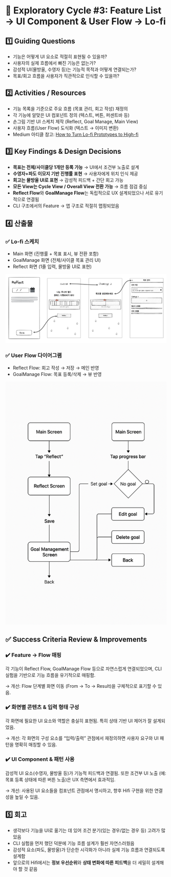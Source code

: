 # 🧭 Exploratory Cycle #3: Feature List → UI Component & User Flow → Lo-fi

## 1️⃣ Guiding Questions

- 기능은 어떻게 UI 요소로 적절히 표현될 수 있을까?
- 사용자의 실제 흐름에서 빠진 기능은 없는가?
- 감성적 UI(물방울, 수영자 등)는 기능적 목적과 어떻게 연결되는가?
- 목표/회고 흐름을 사용자가 직관적으로 인식할 수 있을까?


## 2️⃣ Activities / Resources

- 기능 목록을 기준으로 주요 흐름 (목표 관리, 회고 작성) 재정의
- 각 기능에 알맞은 UI 컴포넌트 정의 (텍스트, 버튼, 퍼센트바 등)
- 손그림 기반 UI 스케치 제작 (Reflect, Goal Manage, Main View)
- 사용자 흐름(User Flow) 도식화 (텍스트 → 이미지 변환)
- Medium 아티클 참고: [How to Turn Lo-fi Prototypes to High-fi](https://medium.com/@moyosoreale/how-to-turn-lo-fi-prototypes-to-high-fi-from-a-user-researchers-perspective-3359231c9a5a)


## 3️⃣ Key Findings & Design Decisions

- **목표는 전체/사이클당 1개만 등록 가능** → UI에서 조건부 노출로 설계
- **수영자+파도 이모지 기반 진행률 표현** → 사용자에게 위치 인식 제공
- **회고는 물방울 UI로 표현** → 감성적 피드백 + 간단 회고 가능
- **모든 View는 Cycle View / Overall View 전환 가능** → 흐름 점검 중심
- **Reflect Flow**와 **GoalManage Flow**는 독립적으로 UX 설계되었으나 서로 유기적으로 연결됨
- CLI 구조에서의 Feature → 앱 구조로 적절히 맵핑되었음


## 4️⃣ 산출물

### ✅ Lo-fi 스케치

- Main 화면 (진행률 + 목표 표시, 뷰 전환 포함)
- GoalManage 화면 (전체/사이클 목표 관리 UI)
- Reflect 화면 (1줄 입력, 물방울 UI로 표현)

![Lo-fi](../assets/lofi.png)

### ✅ User Flow 다이어그램

- Reflect Flow: 회고 작성 → 저장 → 메인 반영
- GoalManage Flow: 목표 등록/삭제 → 뷰 반영

![유저 플로우 다이어그램](../assets/userflow_cycle3.png)


## ✅ Success Criteria Review & Improvements

### ✔️ Feature → Flow 매핑
각 기능이 Reflect Flow, GoalManage Flow 등으로 자연스럽게 연결되었으며, CLI 실험을 기반으로 기능 흐름을 유기적으로 매핑함.

→ 개선: Flow 단계별 화면 이동 (From → To → Result)을 구체적으로 표기할 수 있음.

### ✔️ 화면별 콘텐츠 & 입력 형태 구성
각 화면에 필요한 UI 요소와 역할은 충실히 표현됨. 특히 상태 기반 UI 제어가 잘 설계되었음.

→ 개선: 각 화면의 구성 요소를 “입력/출력” 관점에서 재정의하면 사용자 요구와 UI 패턴을 명확히 매칭할 수 있음.

### ✔️ UI Component & 패턴 사용
감성적 UI 요소(수영자, 물방울 등)가 기능적 피드백과 연결됨. 또한 조건부 UI 노출 (예: 목표 등록 상태에 따른 버튼 노출)은 UX 측면에서 효과적임.

→ 개선: 사용된 UI 요소들을 컴포넌트 관점에서 명시하고, 향후 Hifi 구현을 위한 연결성을 높일 수 있음.

## 5️⃣ 회고

- 생각보다 기능을 UI로 옮기는 데 있어 조건 분기(있는 경우/없는 경우 등) 고려가 많았음
- CLI 실험을 먼저 했던 덕분에 기능 흐름 설계가 훨씬 자연스러웠음
- 감성적 요소(파도, 물방울)가 단순한 시각화가 아니라 실제 기능 흐름과 연결되도록 설계함
- 앞으로의 Hifi에서는 **정보 우선순위**와 **상태 변화에 따른 피드백**을 더 세밀히 설계해야 할 것 같음
